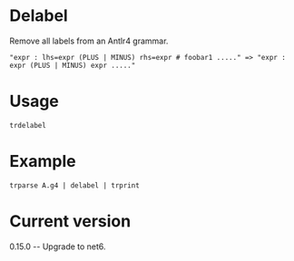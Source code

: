 # Delabel

Remove all labels from an Antlr4 grammar.

    "expr : lhs=expr (PLUS | MINUS) rhs=expr # foobar1 ....." => "expr : expr (PLUS | MINUS) expr ....."

# Usage

    trdelabel

# Example

    trparse A.g4 | delabel | trprint

# Current version

0.15.0 -- Upgrade to net6.
